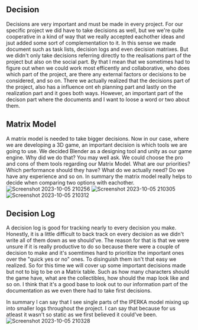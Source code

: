 ## Decision

Decisions are very important and must be made in every project. For our specific project we did have to take decisions as well, but we we're quite cooperative in a kind of way that we really accepted eachother ideas and jsut added some sort of complementation to it. In this sense we made document such as task lists, decision logs and even decision matrixes. But we didn't only take decisions referring directly to the realisations part of the project but also on the social part. 
By that I mean that we sometimes had to figure out when we could work most efficently and collaborative, who does which part of the project, are there any external factors or decisions to be considered, and so on.
There we actually realized that the decisions part of the project, also has a influence ont eh planning part and lastly on the realization part and it goes both ways.
However, an important part of the decison part where the documents and I want to loose a word or two about them. 

## Matrix Model
A matrix model is needed to take bigger decisions. Now in our case, where we are developing a 3D game, an important decision is which tools we are going to use. We decided Blender as a designing tool and unity as our game engine. Why did we do that? You may well ask. We could choose the pro and cons of them tools regarding our Matrix Model. What are our priorities? Which performance should they have? What do we actually need? Do we have any experience and so on.
In summary the matrix model really helps to decide when comparing two options with eachother.
![Screenshot 2023-10-05 210256](https://github.com/Maximilian-Noethe/m413_ap23a_FNAP/assets/142780256/ace8cd40-953a-4e40-8a39-551e9bbff8d6)
![Screenshot 2023-10-05 210305](https://github.com/Maximilian-Noethe/m413_ap23a_FNAP/assets/142780256/77faa80b-2950-497f-bc2d-c1020c82ef54)
![Screenshot 2023-10-05 210312](https://github.com/Maximilian-Noethe/m413_ap23a_FNAP/assets/142780256/3db75f7d-0fa6-4f64-bcc7-1349171fd319)

## Decision Log

A decision log is good for tracking nearly to every decision you make. Honestly, it is a little difficult to back track on every decision as we didn't write all of them down as we should've. The reason for that is that we were unsure if it is really productive to do so because there were a couple of decision to make and it's soemtimes hard to prioritize the important ones over the "quick yes or no" ones.
To disinguish them isn't that easy we realized. So for this time we will cover up some important decisions made but not to big to be on a Matrix table. Such as how many characters should the game have, what are the collectibles, how should the map look like and so on.
I think that it's a good base to look out to our information part of the documentation as we even there had to take first decisions.

In summary I can say that I see single parts of the IPERKA model mixing up into smaller logs throughout the project. I can say that because for us atleast it wasn't so static as we first believed it could've been.
![Screenshot 2023-10-05 210328](https://github.com/Maximilian-Noethe/m413_ap23a_FNAP/assets/142780256/3234a3cc-0a54-42a1-b831-07a2e7208478)
